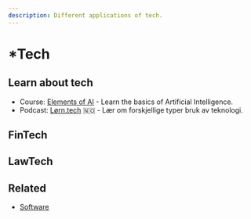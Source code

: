 ```yaml
---
description: Different applications of tech.
---
```


# \*Tech

## Learn about tech

* Course: [Elements of AI](https://www.elementsofai.com/) - Learn the basics of Artificial Intelligence.
* Podcast: [Lørn.tech](https://lorn.tech/) 🇳🇴 - Lær om forskjellige typer bruk av teknologi.

## FinTech

## LawTech

## Related

* [Software](software.md)


